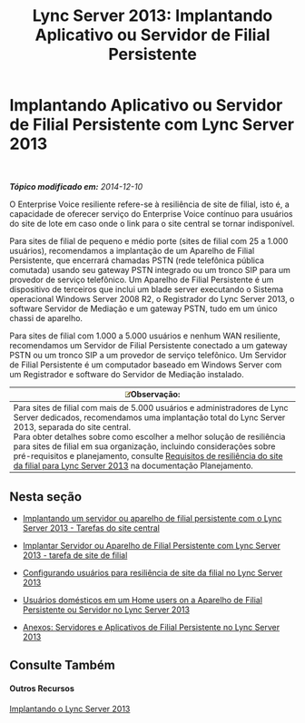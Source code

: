 ﻿---
title: 'Lync Server 2013: Implantando Aplicativo ou Servidor de Filial Persistente'
TOCTitle: Implantando Aplicativo ou Servidor de Filial Persistente
ms:assetid: cb780c14-dc5f-41ba-8092-f20ae905bd16
ms:mtpsurl: https://technet.microsoft.com/pt-br/library/Gg398849(v=OCS.15)
ms:contentKeyID: 49308123
ms.date: 05/19/2016
mtps_version: v=OCS.15
ms.translationtype: HT
---

# Implantando Aplicativo ou Servidor de Filial Persistente com Lync Server 2013

 

_**Tópico modificado em:** 2014-12-10_

O Enterprise Voice resiliente refere-se à resiliência de site de filial, isto é, a capacidade de oferecer serviço do Enterprise Voice contínuo para usuários do site de lote em caso onde o link para o site central se tornar indisponível.

Para sites de filial de pequeno e médio porte (sites de filial com 25 a 1.000 usuários), recomendamos a implantação de um Aparelho de Filial Persistente, que encerrará chamadas PSTN (rede telefônica pública comutada) usando seu gateway PSTN integrado ou um tronco SIP para um provedor de serviço telefônico. Um Aparelho de Filial Persistente é um dispositivo de terceiros que inclui um blade server executando o Sistema operacional Windows Server 2008 R2, o Registrador do Lync Server 2013, o software Servidor de Mediação e um gateway PSTN, tudo em um único chassi de aparelho.

Para sites de filial com 1.000 a 5.000 usuários e nenhum WAN resiliente, recomendamos um Servidor de Filial Persistente conectado a um gateway PSTN ou um tronco SIP a um provedor de serviço telefônico. Um Servidor de Filial Persistente é um computador baseado em Windows Server com um Registrador e software do Servidor de Mediação instalado.

<table>
<thead>
<tr class="header">
<th><img src="images/Gg425756.note(OCS.15).gif" title="note" alt="note" />Observação:</th>
</tr>
</thead>
<tbody>
<tr class="odd">
<td>Para sites de filial com mais de 5.000 usuários e administradores de Lync Server dedicados, recomendamos uma implantação total do Lync Server 2013, separada do site central.<br />
Para obter detalhes sobre como escolher a melhor solução de resiliência para sites de filial em sua organização, incluindo considerações sobre pré-requisitos e planejamento, consulte <a href="lync-server-2013-branch-site-resiliency-requirements.md">Requisitos de resiliência do site da filial para Lync Server 2013</a> na documentação Planejamento.</td>
</tr>
</tbody>
</table>


## Nesta seção

  - [Implantando um servidor ou aparelho de filial persistente com o Lync Server 2013 - Tarefas do site central](lync-server-2013-deploying-a-survivable-branch-appliance-or-server-central-site-tasks.md)

  - [Implantar Servidor ou Aparelho de Filial Persistente com Lync Server 2013 - tarefa de site de filial](lync-server-2013-deploy-a-survivable-branch-appliance-or-server-branch-site-task.md)

  - [Configurando usuários para resiliência de site da filial no Lync Server 2013](lync-server-2013-configuring-users-for-branch-site-resiliency.md)

  - [Usuários domésticos em um Home users on a Aparelho de Filial Persistente ou Servidor no Lync Server 2013](lync-server-2013-home-users-on-a-survivable-branch-appliance-or-server.md)

  - [Anexos: Servidores e Aplicativos de Filial Persistente no Lync Server 2013](lync-server-2013-appendices-survivable-branch-appliances-and-servers.md)

## Consulte Também

#### Outros Recursos

[Implantando o Lync Server 2013](lync-server-2013-deploying-lync-server.md)

